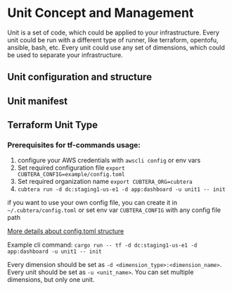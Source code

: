 # Unit Concept and Management

Unit is a set of code, which could be applied to your infrastructure.
Every unit could be run with a different type of runner, like terraform, opentofu, ansible, bash, etc.
Every unit could use any set of dimensions, which could be used to separate your infrastructure.

## Unit configuration and structure

## Unit manifest

## Terraform Unit Type

### Prerequisites for tf-commands usage:
1. configure your AWS credentials with `awscli config` or env vars
2. Set required configuration file `export CUBTERA_CONFIG=example/config.toml`
3. Set required organization name `export CUBTERA_ORG=cubtera`
4. `cubtera run -d dc:staging1-us-e1 -d app:dashboard -u unit1 -- init`

if you want to use your own config file, you can create it in `~/.cubtera/config.toml` or set env var `CUBTERA_CONFIG` with any config file path

[More details about config.toml structure](.github/docs/config.md)

Example cli command:
`cargo run -- tf -d dc:staging1-us-e1 -d app:dashboard -u unit1 -- init`

Every dimension should be set as `-d <dimension_type>:<dimension_name>`.
Every unit should be set as `-u <unit_name>`.
You can set multiple dimensions, but only one unit.